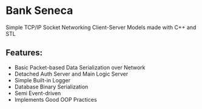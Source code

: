 # Bank Seneca
Simple TCP/IP Socket Networking Client-Server Models made with C++ and STL

## Features:
- Basic Packet-based Data Serialization over Network
- Detached Auth Server and Main Logic Server
- Simple Built-in Logger
- Database Binary Serialization
- Semi Event-driven
- Implements Good OOP Practices

